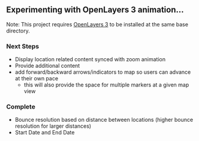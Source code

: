## Experimenting with OpenLayers 3 animation...

Note:  This project requires [OpenLayers 3](https://github.com/openlayers/ol3/releases) to be installed at the same base directory.  

### Next Steps
* Display location related content synced with zoom animation
* Provide additional content
* add forward/backward arrows/indicators to map so users can advance at their own pace
  * this will also provide the space for multiple markers at a given map view

### Complete
* Bounce resolution based on distance between locations (higher bounce resolution for larger distances)
* Start Date and End Date
